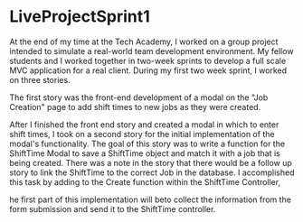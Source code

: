 # LiveProjectSprint1

At the end of my time at the Tech Academy, I worked on a group project intended to simulate a real-world team development environment. My fellow students and I worked together in two-week sprints to develop a full scale MVC application for a real client. During my first two week sprint, I worked on three stories. 

The first story was the front-end development of a modal on the "Job Creation" page to add shift times to new jobs as they were created. 

After I finished the front end story and created a modal in which to enter shift times, I took on a second story for the initial implementation of the modal's functionality. The goal of this story was to write a function for the ShiftTime Modal to save a ShiftTime object and match it with a job that is being created. There was a note in the story that there would be a follow up story to link the ShiftTime to the correct Job in the database. I accomplished this task by adding to the Create function within the ShiftTime Controller, 

he first part of this implementation will beto collect the information from the form submission and send it to the ShiftTime controller.
